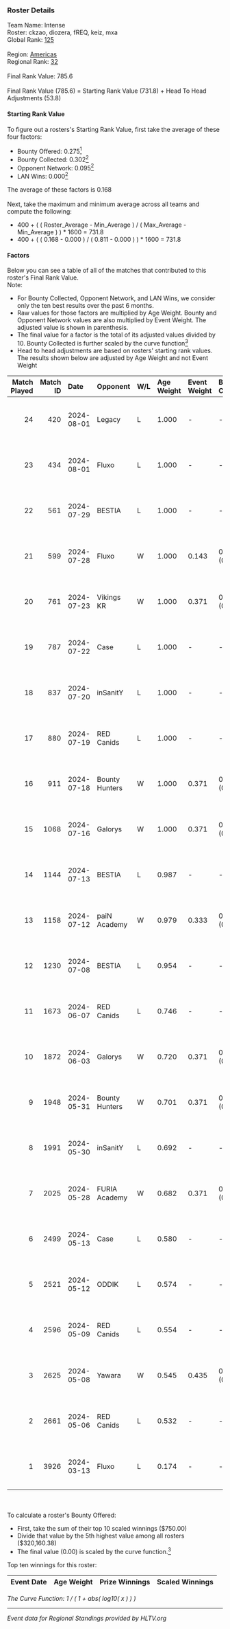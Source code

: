 ### Roster Details<br />
Team Name: Intense<br />
Roster: ckzao, diozera, fREQ, keiz, mxa<br />
Global Rank: [125](../standings_global.md)<br />
<br />
Region: [Americas]( ../standings_americas.md)<br />
Regional Rank: [32]( ../standings_americas.md)<br />
<br />
Final Rank Value:  785.6<br />
<br />
Final Rank Value (785.6) = Starting Rank Value (731.8) + Head To Head Adjustments (53.8)<br />

#### Starting Rank Value<br />
To figure out a rosters's Starting Rank Value, first take the average of these four factors:<br />
- Bounty Offered: 0.275[<sup>1</sup>](#table2)
- Bounty Collected: 0.302[<sup>2</sup>](#table1)
- Opponent Network: 0.095[<sup>2</sup>](#table1)
- LAN Wins: 0.000[<sup>2</sup>](#table1)

The average of these factors is 0.168<br />
<br />
Next, take the maximum and minimum average across all teams and compute the following:<br />
- 400 + ( ( Roster_Average - Min_Average ) / ( Max_Average - Min_Average ) ) * 1600 = 731.8
- 400 + ( ( 0.168 - 0.000 ) / ( 0.811 - 0.000 ) ) * 1600 = 731.8


#### Factors<br />
Below you can see a table of all of the matches that contributed to this roster's Final Rank Value.<br />
Note:<br />

- For Bounty Collected, Opponent Network, and LAN Wins, we consider only the ten best results over the past 6 months.
- Raw values for those factors are multiplied by Age Weight. Bounty and Opponent Network values are also multiplied by Event Weight. The adjusted value is shown in parenthesis.
- The final value for a factor is the total of its adjusted values divided by 10. Bounty Collected is further scaled by the curve function[<sup>3</sup>](#curveFunction)
- Head to head adjustments are based on rosters' starting rank values. The results shown below are adjusted by Age Weight and not Event Weight
<span id="table1"></span><br />


| Match Played | Match ID | Date       | Opponent       | W/L | Age Weight | Event Weight | Bounty Collected | Opponent Network | LAN Wins  | H2H Adj. | Roster                          |
| -: | -: | :- | :- | :- | :- | :- | :- | :- | :- | -: | :- |
|           24 |      420 | 2024-08-01 | Legacy         | L   | 1.000      | -            | -                | -                | -         |    -5.82 | ckzao, diozera, fREQ, keiz, mxa |
|           23 |      434 | 2024-08-01 | Fluxo          | L   | 1.000      | -            | -                | -                | -         |    -4.21 | ckzao, diozera, fREQ, keiz, mxa |
|           22 |      561 | 2024-07-29 | BESTIA         | L   | 1.000      | -            | -                | -                | -         |    -8.28 | ckzao, diozera, fREQ, keiz, mxa |
|           21 |      599 | 2024-07-28 | Fluxo          | W   | 1.000      | 0.143        | 0.105 (0.015)    | 0.645 (0.092)    | 0 (0.000) |    26.88 | ckzao, diozera, fREQ, keiz, mxa |
|           20 |      761 | 2024-07-23 | Vikings KR     | W   | 1.000      | 0.371        | 0.008 (0.003)    | 0.478 (0.177)    | 0 (0.000) |    17.62 | ckzao, diozera, fREQ, keiz, mxa |
|           19 |      787 | 2024-07-22 | Case           | L   | 1.000      | -            | -                | -                | -         |   -10.45 | ckzao, diozera, fREQ, keiz, mxa |
|           18 |      837 | 2024-07-20 | inSanitY       | L   | 1.000      | -            | -                | -                | -         |    -6.82 | ckzao, diozera, fREQ, keiz, mxa |
|           17 |      880 | 2024-07-19 | RED Canids     | L   | 1.000      | -            | -                | -                | -         |    -3.54 | ckzao, diozera, fREQ, keiz, mxa |
|           16 |      911 | 2024-07-18 | Bounty Hunters | W   | 1.000      | 0.371        | 0.021 (0.008)    | 0.525 (0.195)    | 0 (0.000) |    22.80 | ckzao, diozera, fREQ, keiz, mxa |
|           15 |     1068 | 2024-07-16 | Galorys        | W   | 1.000      | 0.371        | 0.028 (0.010)    | 0.497 (0.184)    | 0 (0.000) |    18.37 | ckzao, diozera, fREQ, keiz, mxa |
|           14 |     1144 | 2024-07-13 | BESTIA         | L   | 0.987      | -            | -                | -                | -         |    -6.71 | ckzao, diozera, fREQ, keiz, mxa |
|           13 |     1158 | 2024-07-12 | paiN Academy   | W   | 0.979      | 0.333        | 0.000 (0.000)    | 0.000 (0.000)    | 0 (0.000) |     3.78 | ckzao, diozera, fREQ, keiz, mxa |
|           12 |     1230 | 2024-07-08 | BESTIA         | L   | 0.954      | -            | -                | -                | -         |    -5.71 | ckzao, diozera, fREQ, keiz, mxa |
|           11 |     1673 | 2024-06-07 | RED Canids     | L   | 0.746      | -            | -                | -                | -         |    -2.32 | ckzao, diozera, fREQ, keiz, mxa |
|           10 |     1872 | 2024-06-03 | Galorys        | W   | 0.720      | 0.371        | 0.028 (0.007)    | 0.497 (0.133)    | 0 (0.000) |    15.19 | ckzao, diozera, fREQ, keiz, mxa |
|            9 |     1948 | 2024-05-31 | Bounty Hunters | W   | 0.701      | 0.371        | 0.021 (0.005)    | 0.525 (0.136)    | 0 (0.000) |    14.83 | ckzao, diozera, fREQ, keiz, mxa |
|            8 |     1991 | 2024-05-30 | inSanitY       | L   | 0.692      | -            | -                | -                | -         |    -5.52 | ckzao, diozera, fREQ, keiz, mxa |
|            7 |     2025 | 2024-05-28 | FURIA Academy  | W   | 0.682      | 0.371        | 0.000 (0.000)    | 0.098 (0.025)    | 0 (0.000) |     5.55 | ckzao, diozera, fREQ, keiz, mxa |
|            6 |     2499 | 2024-05-13 | Case           | L   | 0.580      | -            | -                | -                | -         |    -5.55 | bsd, ckzao, diozera, fREQ, mxa  |
|            5 |     2521 | 2024-05-12 | ODDIK          | L   | 0.574      | -            | -                | -                | -         |    -3.44 | bsd, ckzao, diozera, fREQ, mxa  |
|            4 |     2596 | 2024-05-09 | RED Canids     | L   | 0.554      | -            | -                | -                | -         |    -2.29 | bsd, ckzao, diozera, fREQ, mxa  |
|            3 |     2625 | 2024-05-08 | Yawara         | W   | 0.545      | 0.435        | 0.000 (0.000)    | 0.045 (0.011)    | 0 (0.000) |     3.91 | bsd, ckzao, diozera, fREQ, mxa  |
|            2 |     2661 | 2024-05-06 | RED Canids     | L   | 0.532      | -            | -                | -                | -         |    -2.23 | bsd, ckzao, diozera, fREQ, mxa  |
|            1 |     3926 | 2024-03-13 | Fluxo          | L   | 0.174      | -            | -                | -                | -         |    -2.21 | bsd, ckzao, diozera, mxa, roz   |

<br />
<span id="table2"></span><br />
To calculate a roster's Bounty Offered:<br />

- First, take the sum of their top 10 scaled winnings ($750.00)
- Divide that value by the 5th highest value among all rosters ($320,160.38)
- The final value (0.00) is scaled by the curve function.[<sup>3</sup>](#curveFunction)

Top ten winnings for this roster:<br />

| Event Date | Age Weight | Prize Winnings | Scaled Winnings |
| :- | -: | :- | :- |


<span id="curveFunction"></span>_The Curve Function: 1 / ( 1 + abs( log10( x ) ) )_<br />

---
_Event data for Regional Standings provided by HLTV.org_<br />
